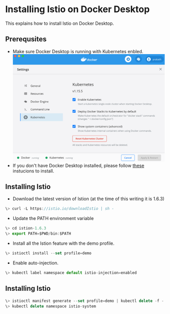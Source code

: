 
# Installing Istio on Docker Desktop

This explains how to install Istio on Docker Desktop.

## Prerequsites
* Make sure Docker Desktop is running with Kubernetes enbled.
![alt text](./k8s-on-docker-desktop.png "K8S on Docker Desktop")
* If you don't have Docker Desktop installed, please follow [these](https://docs.docker.com/desktop/) instucions to install.

## Installing Istio
* Download the latest version of Istion (at the time of this writing it is 1.6.3)

```javascript
\> curl -L https://istio.io/downloadIstio | sh -
```
* Update the PATH environment variable
```javascript
\> cd istion-1.6.3
\> export PATH=$PWD/bin:$PATH
```
* Install all the Istion feature with the demo profile.
```javascript
\> istioctl install --set profile=demo
```
* Enable auto-injection.
```javascript
\> kubectl label namespace default istio-injection=enabled
```

## Installing Istio
```javascript
\> istioctl manifest generate --set profile=demo | kubectl delete -f -
\> kubectl delete namespace istio-system
```
